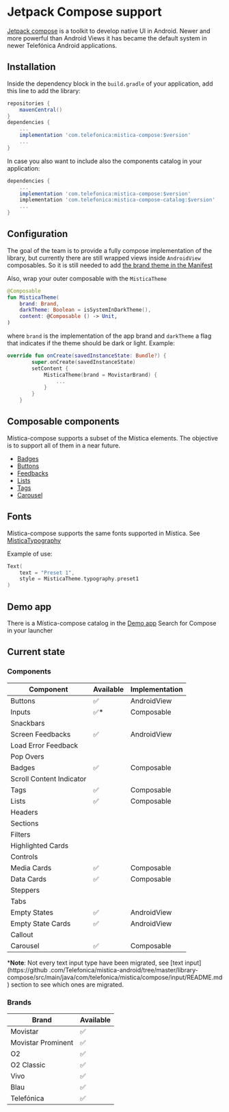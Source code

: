 # Jetpack Compose support

[Jetpack compose](https://developer.android.com/jetpack/compose) is a toolkit to develop native UI in Android. Newer and more powerful than Android Views it has became the default system in newer Telefónica Android applications.

## Installation

Inside the dependency block in the `build.gradle` of your application, add this line to add the library:

```groovy
repositories {
    mavenCentral()
}
dependencies {
    ...
    implementation 'com.telefonica:mistica-compose:$version'
    ...
}
```


In case you also want to include also the components catalog in your application:

```groovy
dependencies {
    ...
    implementation 'com.telefonica:mistica-compose:$version'
    implementation 'com.telefonica:mistica-compose-catalog:$version'
    ...
}
```

## Configuration
The goal of the team is to provide a fully compose implementation of the library, but currently there are still wrapped views inside `AndroidView` composables. So it is still needed to add [the brand theme in the Manifest](../README.md#configuration)

Also, wrap your outer composable with the `MisticaTheme`

```kotlin
@Composable
fun MisticaTheme(
    brand: Brand,
    darkTheme: Boolean = isSystemInDarkTheme(),
    content: @Composable () -> Unit,
)
```

where `brand` is the implementation of the app brand and `darkTheme` a flag that indicates if the theme should be dark or light. Example:

```kotlin
override fun onCreate(savedInstanceState: Bundle?) {
        super.onCreate(savedInstanceState)
        setContent {
            MisticaTheme(brand = MovistarBrand) {
                ...
            }
        }
    }
```

## Composable components
Mística-compose supports a subset of the Mística elements. The objective is to support all of them in a near future.

* [Badges](./src/main/java/com/telefonica/mistica/compose/badge)
* [Buttons](./src/main/java/com/telefonica/mistica/compose/button)
* [Feedbacks](./src/main/java/com/telefonica/mistica/compose/feedback)
* [Lists](./src/main/java/com/telefonica/mistica/compose/list)
* [Tags](./src/main/java/com/telefonica/mistica/compose/tag)
* [Carousel](./src/main/java/com/telefonica/mistica/compose/carousel)

## Fonts
Mística-compose supports the same fonts supported in Mística. See [MisticaTypography](https://github.com/Telefonica/mistica-android/library-compose/src/main/java/com/telefonica/mistica/compose/theme/text/MisticaTypography.kt)

Example of use:
```kotlin
Text(
    text = "Preset 1",
    style = MisticaTheme.typography.preset1
)
```

## Demo app
There is a Mística-compose catalog in the [Demo app](https://github.com/Telefonica/mistica-android/blob/master/README.md#demo-app) Search for Compose in your launcher

## Current state

### Components
| Component | Available | Implementation |
| ------------- | ------------- | ------------- |
| Buttons					|  ✅  |  AndroidView   |
| Inputs					|  ✅*  |  Composable   |
| Snackbars					|     |     |    				
| Screen Feedbacks			|  ✅  |  AndroidView   |
| Load Error Feedback		|     |     |    							
| Pop Overs					|     |     |    				
| Badges					|  ✅  |  Composable   |
| Scroll Content Indicator	|     |     |    								
| Tags						|  ✅  |  Composable   |
| Lists						|  ✅️ |  Composable   |
| Headers					|     |     |    				
| Sections					|     |     |    				
| Filters					|     |     |    				
| Highlighted Cards			|     |     |    						
| Controls					|     |     |    				
| Media Cards				|  ✅️ |  Composable   |
| Data Cards				|  ✅️ |  Composable   |
| Steppers					|     |     |    				
| Tabs						|     |     |    			
| Empty States				|  ✅ | AndroidView   |
| Empty State Cards			|  ✅ | AndroidView   |
| Callout					|     |     |    						
| Carousel					|  ✅️ |  Composable   |

***Note**: Not every text input type have been migrated, see [text input](https://github
.com/Telefonica/mistica-android/tree/master/library-compose/src/main/java/com/telefonica/mistica/compose/input/README.md) section to see which ones are migrated.

### Brands
| Brand | Available |
| ------------- | ------------- |
| Movistar                  |  ✅  |
| Movistar Prominent        |  ✅  |
| O2                        |  ✅  |
| O2 Classic                |  ✅  |
| Vivo                      |  ✅  |
| Blau                      |  ✅  |
| Telefónica                |  ✅  |
